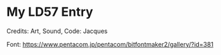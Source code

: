 # My LD57 Entry

Credits:
Art, Sound, Code: Jacques


Font: https://www.pentacom.jp/pentacom/bitfontmaker2/gallery/?id=381

